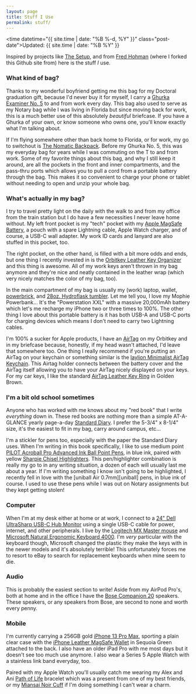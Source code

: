 ```yaml
---
layout: page
title: Stuff I Use
permalink: stuff/
---
```


<time datetime="{{ site.time | date: "%B %-d, %Y" }}" class="post-date">Updated: {{ site.time | date: "%B %Y" }}</time>

Inspired by projects like [The Setup][the-setup], and from [Fred Hohman][fred] (where I forked this Github site from) here is the stuff *I* use.

### What kind of bag?

Thanks to my wonderful boyfriend getting me this bag for my Doctoral graduation gift, because I'd never buy it for myself, I carry a [Ghurka Examiner No. 5][ghurka-5] to and from work every day. This bag also used to serve as my Notary bag while I was living in Florida but since moving back for work, this is a much better use of this absolutely *beautiful* briefcase. If you have a Ghurka of your own, or know someone who owns one, you'll know exactly what I'm talking about.

If I'm flying somewhere other than back home to Florida, or for work, my go to switchout is [The Nomatic Backpack][nomatic]. Before my Ghurka No. 5, this was my everyday bag for years while I was commuting on the T to and from work. Some of my favorite things about this bag, and why I still keep it around, are all the pockets in the front and inner compartments, and the pass-thru ports which allows you to pull a cord from a portable battery through the bag. This makes it so convenient to charge your phone or tablet without needing to open and unzip your whole bag.

### What's actually in my bag?

I try to travel pretty light on the daily with the walk to and from my office from the train station but I do have a few necessities I never leave home without. My left front pocket is my "tech" pocket with my [Apple MagSafe Battery][magsafe-battery], a pouch with a spare Lightning cable, Apple Watch charger, and of course, a USB-C wall adapter. My work ID cards and lanyard are also stuffed in this pocket, too.

The right pocket, on the other hand, is filled with a bit more odds and ends, but one thing I recently invested in is the [Orbitkey Leather Key Organizer][orbitkey] and this thing is awesome. All of my work keys aren't thrown in my bag anymore and they're nice and neatly contained in the leather wrap (which very nicely matches the color of my bag, too).

In the main compartment of my bag is usually my (work) laptop, wallet, [powerbrick][mophie], and [28oz. Hydroflask tumbler][hydroflask]. Let me tell you, I love my Mophie Powerbank... It's the "Powerstation XXL" with a massive 20,000mAh battery which let's me recharge my iPhone two or three times to 100%. The other thing I love about this portable battery is it has both USB-A and USB-C ports for charging devices which means I don't need to carry two Lightning cables.

I'm 100% a sucker for Apple products, I have an [AirTag][airtags] on my Orbitkey and in my briefcase because, honestly, if my head wasn't attached, I'd leave that somewhere too. One thing I really recommend if you're putting an AirTag on your keychain or something similar is the [laylion Minimalist AirTag Keychain][laylion]. This Airtag holder connects between the battery cover and the AirTag itself allowing you to have your AirTag nicely displayed on your keys. For my car keys, I like the standard [AirTag Leather Key Ring][airtag-leather] in Golden Brown.

### I'm a bit old school sometimes

Anyone who has worked with me knows about my "red book" that I write *everything* down in. These red books are nothing more than a simple AT-A-GLANCE yearly page-a-day [Standard Diary][diary]. I prefer the 5-3/4" x 8-1/4" size, it's the easiest to fit in my bag, carry around campus, etc...

I'm a stickler for pens too, especially with the paper the Standard Diary uses. When I'm writing in this book specifically, I like to use medium point [PILOT Acroball Pro Advanced Ink Ball Point Pens][acroball], in blue ink, paired with yellow [Sharpie Chisel Highlighters][sharpie]. This pen/highlighter combination is really my go to in any writing situation, a dozen of each will usually last me about a year. If I'm writing something I know isn't going to be highlighted, I recently fell in love with the [uniball Air 0.7mm][uniball] pens, in blue ink of course. I used to use these pens while I was out on Notary assignments but they kept getting stolen!

### Computer

When I'm at my desk either at home or at work, I connect to a [24" Dell UltraSharp USB-C Hub Monitor][monitor] using a single USB-C cable for power, internet, and other peripherals. I live by the [Logitech MX Master mouse][mouse] and [Microsoft Natural Ergonomic Keyboard 4000][keyboard]. I'm *very* particular with the keyboard though, Microsoft changed the plastic they make the keys with in the newer models and it's absolutely terrible! This unfortunately forces me to resort to eBay to search for replacement keyboards when mine seem to die.

### Audio

This is probably the easiest section to write! Aside from my AirPod Pro's, both at home and in the office I have the [Bose Companion 20][bose] speakers. These speakers, or any speakers from Bose, are second to none and worth every penny.

### Mobile

I'm currently carrying a 256GB gold [iPhone 13 Pro Max][iphone], sporting a plain clear case with the [iPhone Leather MagSafe Wallet][iphone-wallet] in Sequoia Green attached to the back. I also have an older iPad Pro with me most days but it doesn't see too much use anymore. I also wear a Series 5 Apple Watch with a stainless link band everyday, too.

Paired with my Apple Watch you'll usually catch me wearing my Alex and Ani [Path of Life][path-life] bracelet which was a present from one of my best friends, or my [Miansai Noir Cuff][miansai] if I'm doing something I can't wear a charm.

[the-setup]: https://usesthis.com/
[fred]: https://github.com/fredhohman/fredhohman.github.io
[ghurka-5]: https://ghurka.com/products/examiner-no-5-vintage-chestnut-leather
[nomatic]: https://www.nomatic.com/products/the-nomatic-backpack
[magsafe-battery]: https://www.apple.com/shop/product/MJWY3AM/A/magsafe-battery-pack
[orbitkey]: https://www.orbitkey.com/collections/key-organiser/products/orbitkey-2-0-leather?variant=32295717769
[airpods]: https://www.apple.com/shop/product/MLWK3AM/A/airpods-pro
[airtags]: https://www.apple.com/shop/buy-airtag/airtag/4-pack
[airtag-leather]: https://www.apple.com/shop/product/MMFC3ZM/A/airtag-leather-key-ring-wisteria
[laylion]: https://www.amazon.com/gp/product/B09CPTS8JG/
[mophie]: https://www.zagg.com/en_us/powerstation-pd-xxl-2020
[hydroflask]: https://www.hydroflask.com/28-oz-all-around-tumbler?color=laguna
[uniball-air]: https://uniballco.com/products/air-porous-point-pens
[acroball]: https://www.amazon.com/gp/product/B00FACLNK4/
[diary]: https://www.amazon.com/Diary-AT-GLANCE-Standard-SD38913/dp/B09WYY5VR1/
[sharpie]: https://www.amazon.com/Sharpie-25025-Highlighters-Fluorescent-12-Count/dp/B00006IEJ9/
[iphone]: https://www.apple.com/iphone-13-pro/specs/
[iphone-wallet]: https://www.apple.com/shop/product/MM0Q3ZM/A/iphone-leather-wallet-with-magsafe-golden-brown
[ipad]: http://support.apple.com/kb/SP662?viewlocale=en_US&locale=en_US
[transit]: https://transitapp.com/
[path-life]: https://www.alexandani.com/products/path-of-life-embossed-charm-bangle-bracelet-v
[miansai]: https://www.miansai.com/collections/men-cuffs/products/screw-cuff-noir
[keyboard]: https://www.amazon.com/Microsoft-Natural-Ergonomic-Keyboard-4000/dp/B000A6PPOK
[mouse]: https://www.amazon.com/Logitech-Master-Wireless-Mouse-High-Precision/dp/B07DHDFW5V/
[monitor]: https://www.dell.com/en-us/shop/dell-ultrasharp-usb-c-hub-monitor-u2421e/apd/210-axmg/monitors-monitor-accessories
[bose]: https://www.amazon.com/Bose-Companion-Multimedia-Speaker-System/dp/B0053T4PHC/
[spotify]: https://spotify.com
